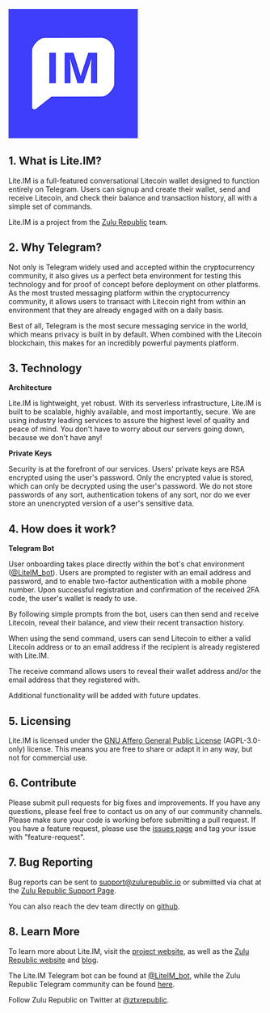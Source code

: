 ![Lite.IM](liteIM.png?raw=true "Lite.IM")

## 1. What is Lite.IM?

Lite.IM is a full-featured conversational Litecoin wallet designed to function entirely on Telegram. Users can signup and create their wallet, send and receive Litecoin, and check their balance and transaction history, all with a simple set of commands.

Lite.IM is a project from the [Zulu Republic](https://www.zulurepublic.io/) team. 

## 2. Why Telegram?

Not only is Telegram widely used and accepted within the cryptocurrency community, it also gives us a perfect beta environment for testing this technology and for proof of concept before deployment on other platforms. As the most trusted messaging platform within the cryptocurrency community, it allows users to transact with Litecoin right from within an environment that they are already engaged with on a daily basis. 

Best of all, Telegram is the most secure messaging service in the world, which means privacy is built in by default. When combined with the Litecoin blockchain, this makes for an incredibly powerful payments platform. 

## 3. Technology

**Architecture**

Lite.IM is lightweight, yet robust. With its serverless infrastructure, Lite.IM is built to be scalable, highly available, and most importantly, secure. We are using industry leading services to assure the highest level of quality and peace of mind. You don't have to worry about our servers going down, because we don't have any!

**Private Keys**

Security is at the forefront of our services. Users' private keys are RSA encrypted using the user's password. Only the encrypted value is stored, which can only be decrypted using the user's password. We do not store passwords of any sort, authentication tokens of any sort, nor do we ever store an unencrypted version of a user's sensitive data.

## 4. How does it work?

**Telegram Bot**

User onboarding takes place directly within the bot's chat environment ([@LiteIM_bot](http://telegram.me/LiteIM_bot)). Users are prompted to register with an email address and password, and to enable two-factor authentication with a mobile phone number. Upon successful registration and confirmation of the received 2FA code, the user's wallet is ready to use. 

By following simple prompts from the bot, users can then send and receive Litecoin, reveal their balance, and view their recent transaction history. 

When using the send command, users can send Litecoin to either a valid Litecoin address or to an email address if the recipient is already registered with Lite.IM. 

The receive command allows users to reveal their wallet address and/or the email address that they registered with. 

Additional functionality will be added with future updates. 

## 5. Licensing 

Lite.IM is licensed under the [GNU Affero General Public License](https://www.gnu.org/licenses/agpl-3.0.en.html) (AGPL-3.0-only) license. This means you are free to share or adapt it in any way, but not for commercial use.

## 6. Contribute

Please submit pull requests for big fixes and improvements. If you have any questions, please feel free to contact us on any of our community channels. Please make sure your code is working before submitting a pull request. If you have a feature request, please use the [issues page](https://github.com/zulurepublic/liteIM-telegram/issues) and tag your issue with "feature-request".

## 7. Bug Reporting

Bug reports can be sent to support@zulurepublic.io or submitted via chat at the [Zulu Republic Support Page](http://support.zulurepublic.io/).

You can also reach the dev team directly on [github](https://github.com/zulurepublic/liteIM-telegram/issues).

## 8. Learn More

To learn more about Lite.IM, visit the [project website](https://www.lite.im/), as well as the [Zulu Republic website](https://www.zulurepublic.io/) and [blog](www.medium.com/zulurepublic).

The Lite.IM Telegram bot can be found at [@LiteIM_bot](http://telegram.me/LiteIM_bot), while the Zulu Republic Telegram community can be found [here](https://t.me/ztxrepublic).

Follow Zulu Republic on Twitter at [@ztxrepublic](www.twitter.com/ztxrepublic).